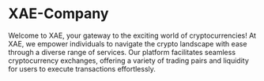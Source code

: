 # XAE-Company
 Welcome to XAE, your gateway to the exciting world of cryptocurrencies! At XAE, we empower individuals to navigate the crypto landscape with ease through a diverse range of services. Our platform facilitates seamless cryptocurrency exchanges, offering a variety of trading pairs and liquidity for users to execute transactions effortlessly.
